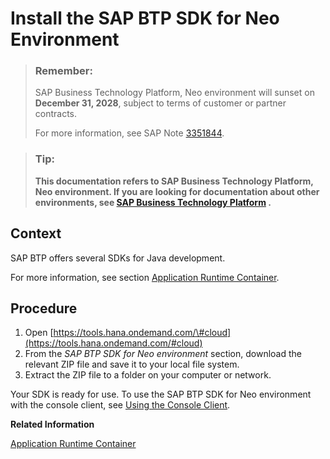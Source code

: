 <!-- loio7613843c711e1014839a8273b0e91070 -->

# Install the SAP BTP SDK for Neo Environment

> ### Remember:  
> SAP Business Technology Platform, Neo environment will sunset on **December 31, 2028**, subject to terms of customer or partner contracts.
> 
> For more information, see SAP Note [3351844](https://me.sap.com/notes/3351844).

> ### Tip:  
> **This documentation refers to SAP Business Technology Platform, Neo environment. If you are looking for documentation about other environments, see [SAP Business Technology Platform](https://help.sap.com/docs/btp/sap-business-technology-platform/sap-business-technology-platform?version=Cloud) .**



<a name="loio7613843c711e1014839a8273b0e91070__section_D38F26D8E52849228696CA94F8E63FA2"/>

## Context

SAP BTP offers several SDKs for Java development.

For more information, see section [Application Runtime Container](application-runtime-container-7613bd2.md).



<a name="loio7613843c711e1014839a8273b0e91070__section_A4615D26BAC446B28012932670D94250"/>

## Procedure

1.  Open [https://tools.hana.ondemand.com/\#cloud](https://tools.hana.ondemand.com/#cloud)
2.  From the *SAP BTP SDK for Neo environment* section, download the relevant ZIP file and save it to your local file system.
3.  Extract the ZIP file to a folder on your computer or network.

Your SDK is ready for use. To use the SAP BTP SDK for Neo environment with the console client, see [Using the Console Client](../50-administration-and-ops-neo/using-the-console-client-8900b22.md).

**Related Information**  


[Application Runtime Container](application-runtime-container-7613bd2.md)

